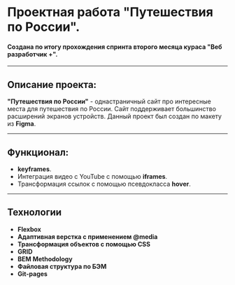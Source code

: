 # Проектная работа "Путешествия по России".
#### Создана по итогу прохождения спринта второго месяца кураса "Веб разработчик +".
***
## Описание проекта:
__"Путешествия по России"__ - однастраничный сайт про интересные места для путешествия по России. Сайт поддерживает большинство расширений экранов устройств. Данный проект был создан по макету из __Figma__.
***
## Функционал:
*  __keyframes__.
* Интеграция видео с YouTube с помощью __iframes__.
* Трансформация ссылок с помощью псевдокласса __hover__.

***
## Технологии
* __Flexbox__
* __Адаптивная верстка с применением @media__
* __Трансформация объектов с помощью CSS__
* __GRID__
* __BEM Methodology__
* __Файловая структура по БЭМ__
* __Git-pages__
